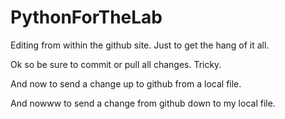 # PythonForTheLab
Editing from within the github site. Just to get the hang of it all. 

Ok so be sure to commit or pull all changes. Tricky. 

And now to send a change up to github from a local file. 

And nowww to send a change from github down to my local file. 

